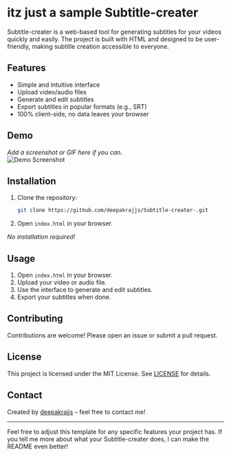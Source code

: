 # itz just a sample Subtitle-creater

Subtitle-creater is a web-based tool for generating subtitles for your videos quickly and easily. The project is built with HTML and designed to be user-friendly, making subtitle creation accessible to everyone.

## Features

- Simple and intuitive interface
- Upload video/audio files
- Generate and edit subtitles
- Export subtitles in popular formats (e.g., SRT)
- 100% client-side, no data leaves your browser

## Demo

_Add a screenshot or GIF here if you can._  
![Demo Screenshot](link-to-screenshot.png)

## Installation

1. Clone the repository:
   ```bash
   git clone https://github.com/deepakrajjs/Subtitle-creater-.git
   ```
2. Open `index.html` in your browser.

_No installation required!_

## Usage

1. Open `index.html` in your browser.
2. Upload your video or audio file.
3. Use the interface to generate and edit subtitles.
4. Export your subtitles when done.

## Contributing

Contributions are welcome! Please open an issue or submit a pull request.

## License

This project is licensed under the MIT License. See [LICENSE](LICENSE) for details.

## Contact

Created by [deepakrajjs](https://github.com/deepakrajjs) – feel free to contact me!

---

Feel free to adjust this template for any specific features your project has. If you tell me more about what your Subtitle-creater does, I can make the README even better!
